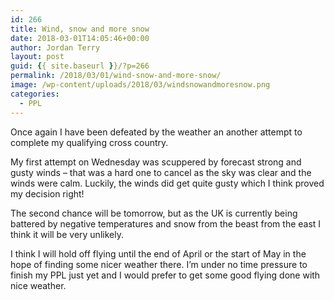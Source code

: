 ```yaml
---
id: 266
title: Wind, snow and more snow
date: 2018-03-01T14:05:46+00:00
author: Jordan Terry
layout: post
guid: {{ site.baseurl }}/?p=266
permalink: /2018/03/01/wind-snow-and-more-snow/
image: /wp-content/uploads/2018/03/windsnowandmoresnow.png
categories:
  - PPL
---
```

Once again I have been defeated by the weather an another attempt to complete my qualifying cross country.

My first attempt on Wednesday was scuppered by forecast strong and gusty winds &#8211; that was a hard one to cancel as the sky was clear and the winds were calm. Luckily, the winds did get quite gusty which I think proved my decision right!

The second chance will be tomorrow, but as the UK is currently being battered by negative temperatures and snow from the beast from the east I think it will be very unlikely.

I think I will hold off flying until the end of April or the start of May in the hope of finding some nicer weather there. I’m under no time pressure to finish my PPL just yet and I would prefer to get some good flying done with nice weather.
